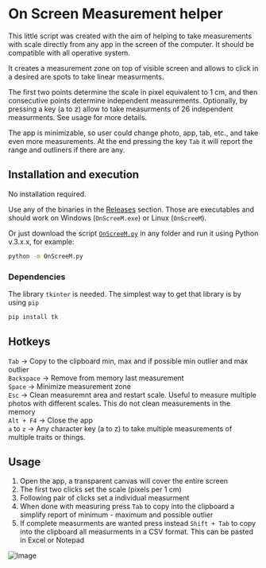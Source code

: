 # On Screen Measurement helper

This little script was created with the aim of helping to take measurements with scale directly from any app in the screen of the computer. It should be compatible with all operative system. 

It creates a measurement zone on top of visible screen and allows to click in a desired are spots to take linear measurments.

The first two points determine the scale in pixel equivalent to 1 cm, and then consecutive points determine independent measurements. Optionally, by pressing a key (a to z) allow to take measurments of 26 independent measurments. See usage for more details.

The app is minimizable, so user could change photo, app, tab, etc., and take even more measurements. At the end pressing the key `Tab` it will report the range and outliners if there are any.

## Installation and execution
No installation required.

Use any of the binaries in the [Releases](https://github.com/camayal/OnScreeM/releases/latest) section. Those are executables and should work on Windows (`OnScreeM.exe`) or Linux (`OnScreeM`).

Or just download the script [`OnScreeM.py`](https://raw.githubusercontent.com/camayal/OnScreeM/main/OnScreeM.py) in any folder and run it using Python v.3.x.x, for example:

```Bash
python -m OnScreeM.py
```

### Dependencies
The library `tkinter` is needed. The simplest way to get that library is by using `pip`

```Bash
pip install tk
```

## Hotkeys  
`Tab` -> Copy to the clipboard min, max and if possible min outlier and max outlier  
`Backspace` -> Remove from memory last measurement  
`Space` -> Minimize measurement zone  
`Esc` -> Clean measuremnt area and restart scale. Useful to measure multiple photos with different scales. This do not clean measurements in the memory  
`Alt + F4` -> Close the app  
`a` to `z` -> Any character key (a to z) to take multiple measurements of multiple traits or things.


## Usage
   1. Open the app, a transparent canvas will cover the entire screen
   2. The first two clicks set the scale (pixels per 1 cm)
   3. Following pair of clicks set a individual measurment
   4. When done with measuring press `Tab` to copy into the clipboard a simplify report of minimum - maximum and possible outlier  
   5. If complete measurments are wanted press instead `Shift + Tab` to copy into the clipboard all measurments in a CSV format. This can be pasted in Excel or Notepad  
   
![Image](./ico/animation-onscreem.gif)